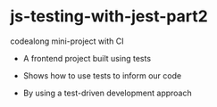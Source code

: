 # js-testing-with-jest-part2
codealong mini-project with CI

- A frontend project built using tests

- Shows how to use tests to inform our code

- By using a test-driven development approach
